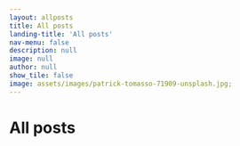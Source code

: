 ```yaml
---
layout: allposts
title: All posts
landing-title: 'All posts'
nav-menu: false
description: null
image: null
author: null
show_tile: false
image: assets/images/patrick-tomasso-71909-unsplash.jpg; 
---
```


<h1>All posts</h1>
